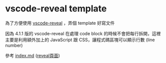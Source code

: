 # vscode-reveal template

為了方便使用 [vscode-reveal](https://marketplace.visualstudio.com/items?itemName=evilz.vscode-reveal) ，弄個 template 好寫文件

因為 4.1.1 版的 vscode-reveal 在處理 code block 的時候不會把每行拆開，這裡主要是利用額外加上的 JavaScript 跟 CSS，讓程式碼區塊可以顯示行數 (line number)

參考 [index.md](https://raw.githubusercontent.com/yubinTW/vscode-reveal-template/main/index.md) ([reveal頁面](https://yubintw.github.io/vscode-reveal-template/export/index.html))